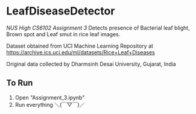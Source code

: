 # LeafDiseaseDetector
_NUS High CS6102 Assignment 3_
Detects presence of Bacterial leaf blight, Brown spot and Leaf smut in rice leaf images.


Dataset obtained from UCI Machine Learning Repository at https://archive.ics.uci.edu/ml/datasets/Rice+Leaf+Diseases

Original data collected by Dharmsinh Desai University, Gujarat, India

## To Run
1. Open "Assignment_3.ipynb"
2. Run everything ＼(￣▽￣)／
